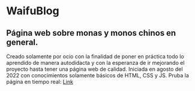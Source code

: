 # WaifuBlog
## Página web sobre monas y monos chinos en general.
Creado solamente por ocio con la finalidad de poner en práctica todo lo aprendido de manera autodidacta y con la esperanza de ir mejorando el proyecto hasta tener una página web de calidad.
Iniciada en agosto del 2022 con conocimientos solamente básicos de HTML, CSS y JS.
Pruba la página en tiempo real: [Link](https://waifublog.netlify.app/ "Link")